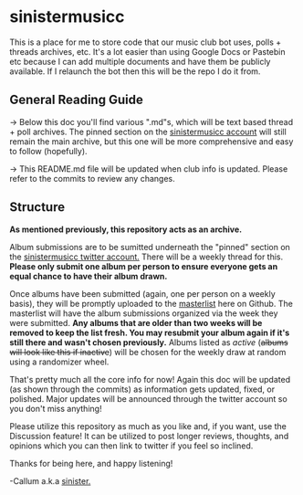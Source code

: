 # sinistermusicc
This is a place for me to store code that our music club bot uses, polls + threads archives, etc. It's a lot easier than using Google Docs or Pastebin etc because I can add multiple documents and have them be publicly available. If I relaunch the bot then this will be the repo I do it from.
## General Reading Guide
-> Below this doc you'll find various ".md"s, which will be text based thread + poll archives. The pinned section on the [sinistermusicc account](https://twitter.com/sinistermusicc) will still remain the main archive, but this one will be more comprehensive and easy to follow (hopefully). 

-> This README.md file will be updated when club info is updated. Please refer to the commits to review any changes.

## Structure
**As mentioned previously, this repository acts as an archive.**

Album submissions are to be sumitted underneath the "pinned" section on the [sinistermusicc twitter account.](https://twitter.com/sinistermusicc) There will be a weekly thread for this. **Please only submit one album per person to ensure everyone gets an equal chance to have their album drawn.**

Once albums have been submitted (again, one per person on a weekly basis), they will be promptly uploaded to the [masterlist](/masterlist.md) here on Github. The masterlist will have the album submissions organized via the week they were submitted. **Any albums that are older than two weeks will be removed to keep the list fresh. You may resubmit your album again if it's still there and wasn't chosen previously.** Albums listed as *active* (~~albums will look like this if inactive~~) will be chosen for the weekly draw at random using a randomizer wheel.

That's pretty much all the core info for now! Again this doc will be updated (as shown through the commits) as information gets updated, fixed, or polished. Major updates will be announced through the twitter account so you don't miss anything!

Please utilize this repository as much as you like and, if you want, use the Discussion feature! It can be utilized to post longer reviews, thoughts, and opinions which you can then link to twitter if you feel so inclined.

Thanks for being here, and happy listening!

-Callum a.k.a [sinister.](https://twitter.com/smnsinistertoit)
